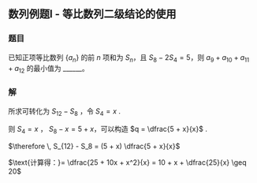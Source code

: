 ## 数列例题I - 等比数列二级结论的使用

### 题目

已知正项等比数列 $\{a_n\}$ 的前 $n$ 项和为 $S_n$，且 $S_8 - 2S_4 = 5$，则 $a_9 + a_{10} + a_{11} + a_{12}$ 的最小值为 ______。

### 解

所求可转化为 $S_{12} - S_{8}$ ，令 $S_4 = x$ .

则 $S_4 = x$ ， $S_8 - x = 5 + x$，可以构造 $q = \dfrac{5 + x}{x}$ .

$\therefore \, S_{12} - S_8  = (5 + x) \dfrac{5 + x}{x}$

$\text{计算得：}= \dfrac{25 + 10x + x^2}{x} = 10 + x + \dfrac{25}{x} \geq 20$
